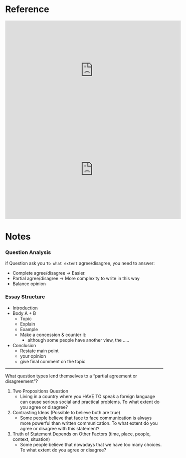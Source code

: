 
Reference
========

<iframe width="560" height="315" src="https://www.youtube.com/embed/-WL5GXUdUZY" frameborder="0" allow="accelerometer; autoplay; encrypted-media; gyroscope; picture-in-picture" allowfullscreen></iframe>

<iframe width="560" height="315" src="https://www.youtube.com/embed/AFlx4ZS7YSk" frameborder="0" allow="accelerometer; autoplay; encrypted-media; gyroscope; picture-in-picture" allowfullscreen></iframe>

Notes
=====

### Question Analysis
if Question ask you ``To what extent`` agree/disagree, you need to answer:

- Complete agree/disagree -> Easier.
- Partial agree/disagree -> More complexity to write in this way
- Balance opinion

### Essay Structure
- Introduction
- Body A + B
	- Topic 
	- Explain
	- Example
	- Make a concession & counter it:
		- although some people have another view, the .....
- Conclusion
	- Restate main point 
	- your opinion
	- give final comment on the topic


---
What question types lend themselves to a “partial agreement or disagreement”? 
1. Two Propositions Question 
	- Living in a country where you HAVE TO speak a foreign language can cause serious social and practical problems. To what extent do you agree or disagree? 
2. Contrasting Ideas (Possible to believe both are true) 
	- Some people believe that face to face communication is always more powerful than written communication. To what extent do you agree or disagree with this statement? 
3. Truth of Statement Depends on Other Factors (time, place, people, context, situation) 
	- Some people believe that nowadays that we have too many choices. To what extent do you agree or disagree?



<!--stackedit_data:
eyJoaXN0b3J5IjpbLTI3NDgwNzg5MF19
-->